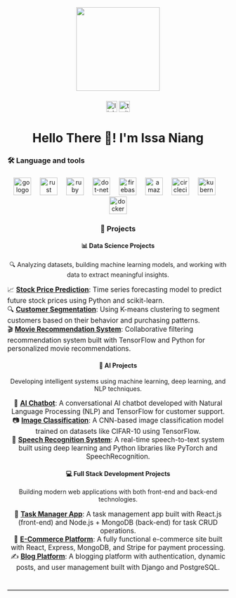 <div align="center">
  <img height="190" src="https://cdn.dribbble.com/users/1708816/screenshots/15637256/media/f9826f0af8a49462f048262a8502035b.gif" />
</div>



###

<div align="center">
  <img src="https://img.shields.io/static/v1?message=LinkedIn&logo=linkedin&label=&color=0077B5&logoColor=white&labelColor=&style=for-the-badge" height="25" alt="linkedin logo"  />
  <img src="https://img.shields.io/static/v1?message=Twitter&logo=twitter&label=&color=1DA1F2&logoColor=white&labelColor=&style=for-the-badge" height="25" alt="twitter logo"  />
</div>


###

<h1 align="center">Hello There 👋! I'm Issa Niang </h1>


###

<h3 align="left">🛠 Language and tools</h3>

###

<div align="center">
  <img src="https://cdn.jsdelivr.net/gh/devicons/devicon/icons/go/go-original-wordmark.svg" height="40" alt="go logo"  />
  <img width="12" />
  <img src="https://cdn.jsdelivr.net/gh/devicons/devicon/icons/rust/rust-original.svg" height="40" alt="rust logo"  />
  <img width="12" />
  <img src="https://cdn.jsdelivr.net/gh/devicons/devicon/icons/ruby/ruby-plain-wordmark.svg" height="40" alt="ruby logo"  />
  <img width="12" />
  <img src="https://cdn.jsdelivr.net/gh/devicons/devicon/icons/dot-net/dot-net-plain-wordmark.svg" height="40" alt="dot-net logo"  />
  <img width="12" />
  <img src="https://cdn.jsdelivr.net/gh/devicons/devicon/icons/firebase/firebase-plain-wordmark.svg" height="40" alt="firebase logo"  />
  <img width="12" />
  <img src="https://cdn.jsdelivr.net/gh/devicons/devicon/icons/amazonwebservices/amazonwebservices-line-wordmark.svg" height="40" alt="amazonwebservices logo"  />
  <img width="12" />
  <img src="https://cdn.jsdelivr.net/gh/devicons/devicon/icons/circleci/circleci-plain.svg" height="40" alt="circleci logo"  />
  <img width="12" />
  <img src="https://cdn.jsdelivr.net/gh/devicons/devicon/icons/kubernetes/kubernetes-plain.svg" height="40" alt="kubernetes logo"  />
  <img width="12" />
  <img src="https://cdn.jsdelivr.net/gh/devicons/devicon/icons/docker/docker-plain-wordmark.svg" height="40" alt="docker logo"  />
</div>

### 
<h3 align="center">🚀 Projects</h3>

<div align="center">
  <h4>📊 <strong>Data Science Projects</strong></h4>
  <p align="center">🔍 Analyzing datasets, building machine learning models, and working with data to extract meaningful insights.</p>
  <div align="left">
    <ul style="list-style-type: none; padding: 0; font-size: 1.1em;">
      <li>📈 <a href="https://github.com/your-username/stock-price-prediction" target="_blank"><strong>Stock Price Prediction</strong></a>: Time series forecasting model to predict future stock prices using Python and scikit-learn.</li>
      <li>🔍 <a href="https://github.com/your-username/customer-segmentation" target="_blank"><strong>Customer Segmentation</strong></a>: Using K-means clustering to segment customers based on their behavior and purchasing patterns.</li>
      <li>🎬 <a href="https://github.com/your-username/movie-recommendation" target="_blank"><strong>Movie Recommendation System</strong></a>: Collaborative filtering recommendation system built with TensorFlow and Python for personalized movie recommendations.</li>
    </ul>
  </div>

  <h4>🤖 <strong>AI Projects</strong></h4>
  <p align="center">Developing intelligent systems using machine learning, deep learning, and NLP techniques.</p>
  <div align="center">
    <ul style="list-style-type: none; padding: 0; font-size: 1.1em;">
      <li>💬 <a href="https://github.com/your-username/chatbot-development" target="_blank"><strong>AI Chatbot</strong></a>: A conversational AI chatbot developed with Natural Language Processing (NLP) and TensorFlow for customer support.</li>
      <li>📷 <a href="https://github.com/your-username/image-classification" target="_blank"><strong>Image Classification</strong></a>: A CNN-based image classification model trained on datasets like CIFAR-10 using TensorFlow.</li>
      <li>🎤 <a href="https://github.com/your-username/speech-recognition" target="_blank"><strong>Speech Recognition System</strong></a>: A real-time speech-to-text system built using deep learning and Python libraries like PyTorch and SpeechRecognition.</li>
    </ul>
  </div>

  <h4>💻 <strong>Full Stack Development Projects</strong></h4>
  <p align="center">Building modern web applications with both front-end and back-end technologies.</p>
  <div align="center">
    <ul style="list-style-type: none; padding: 0; font-size: 1.1em;">
      <li>📝 <a href="https://github.com/your-username/task-manager" target="_blank"><strong>Task Manager App</strong></a>: A task management app built with React.js (front-end) and Node.js + MongoDB (back-end) for task CRUD operations.</li>
      <li>🛒 <a href="https://github.com/your-username/e-commerce-platform" target="_blank"><strong>E-Commerce Platform</strong></a>: A fully functional e-commerce site built with React, Express, MongoDB, and Stripe for payment processing.</li>
      <li>✍️ <a href="https://github.com/your-username/blog-platform" target="_blank"><strong>Blog Platform</strong></a>: A blogging platform with authentication, dynamic posts, and user management built with Django and PostgreSQL.</li>
    </ul>
  </div>
</div>

<hr style="border-top: 2px solid #ccc; margin-top: 40px;"/>


###

